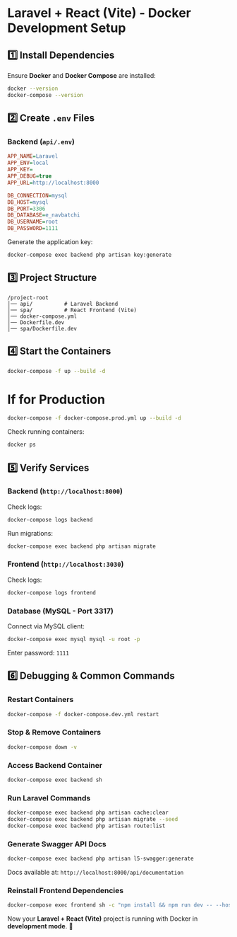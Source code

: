 # Laravel + React (Vite) - Docker Development Setup

## 1️⃣ Install Dependencies

Ensure **Docker** and **Docker Compose** are installed:

```sh
docker --version
docker-compose --version
```

## 2️⃣ Create `.env` Files

### Backend (`api/.env`)

```ini
APP_NAME=Laravel
APP_ENV=local
APP_KEY=
APP_DEBUG=true
APP_URL=http://localhost:8000

DB_CONNECTION=mysql
DB_HOST=mysql
DB_PORT=3306
DB_DATABASE=e_navbatchi
DB_USERNAME=root
DB_PASSWORD=1111
```

Generate the application key:

```sh
docker-compose exec backend php artisan key:generate
```

## 3️⃣ Project Structure

```
/project-root
│── api/          # Laravel Backend
│── spa/          # React Frontend (Vite)
│── docker-compose.yml
│── Dockerfile.dev
│── spa/Dockerfile.dev
```

## 4️⃣ Start the Containers

```sh
docker-compose -f up --build -d
```

# If for Production

```sh
docker-compose -f docker-compose.prod.yml up --build -d
```

Check running containers:

```sh
docker ps
```

## 5️⃣ Verify Services

### Backend (`http://localhost:8000`)

Check logs:

```sh
docker-compose logs backend
```

Run migrations:

```sh
docker-compose exec backend php artisan migrate
```

### Frontend (`http://localhost:3030`)

Check logs:

```sh
docker-compose logs frontend
```

### Database (MySQL - Port 3317)

Connect via MySQL client:

```sh
docker-compose exec mysql mysql -u root -p
```

Enter password: `1111`

## 6️⃣ Debugging & Common Commands

### Restart Containers

```sh
docker-compose -f docker-compose.dev.yml restart
```

### Stop & Remove Containers

```sh
docker-compose down -v
```

### Access Backend Container

```sh
docker-compose exec backend sh
```

### Run Laravel Commands

```sh
docker-compose exec backend php artisan cache:clear
docker-compose exec backend php artisan migrate --seed
docker-compose exec backend php artisan route:list
```

### Generate Swagger API Docs

```sh
docker-compose exec backend php artisan l5-swagger:generate
```

Docs available at: `http://localhost:8000/api/documentation`

### Reinstall Frontend Dependencies

```sh
docker-compose exec frontend sh -c "npm install && npm run dev -- --host"
```

Now your **Laravel + React (Vite)** project is running with Docker in **development mode**. 🚀
